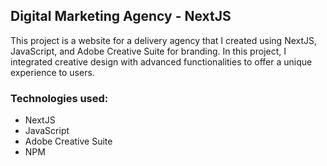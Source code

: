 ## Digital Marketing Agency - NextJS

This project is a website for a delivery agency that I created using NextJS, JavaScript, and Adobe Creative Suite for branding. In this project, I integrated creative design with advanced functionalities to offer a unique experience to users.

### Technologies used:
- NextJS
- JavaScript
- Adobe Creative Suite
- NPM 
